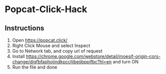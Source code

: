 # Popcat-Click-Hack

## Instructions
1. Open https://popcat.click/ 
2. Right Click Mouse and select Inspect
3. Go to Network tab, and copy url of request
5. Install https://chrome.google.com/webstore/detail/moesif-origin-cors-change/digfbfaphojjndkpccljibejjbppifbc?hl=en and turn ON
6. Run the file and done
